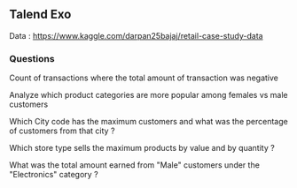 ## Talend Exo

Data : https://www.kaggle.com/darpan25bajaj/retail-case-study-data

### Questions

Count of transactions where the total amount of transaction was negative

Analyze which product categories are more popular among females vs male customers

Which City code has the maximum customers and what was the percentage of customers from that city ?

Which store type sells the maximum products by value and by quantity ?

What was the total amount earned from "Male" customers under the "Electronics" category ?
